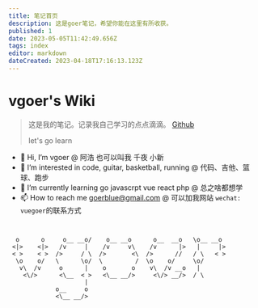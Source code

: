 ```yaml
---
title: 笔记首页
description: 这是goer笔记，希望你能在这里有所收获。
published: 1
date: 2023-05-05T11:42:49.656Z
tags: index
editor: markdown
dateCreated: 2023-04-18T17:16:13.123Z
---
```


# vgoer's Wiki
> 这是我的笔记。记录我自己学习的点点滴滴。 [Github](https://github.com/vgoer)
> 
> let's go learn



- 👋 Hi, I’m vgoer @ 阿浩 也可以叫我 千夜 小新 
- 👀 I’m interested in code, guitar, basketball, running @ 代码、吉他、篮球、跑步 
- 🌱 I’m currently learning go javascrpt vue react php  @ 总之啥都想学 
- 📫 How to reach me goerblue@gmail.com @ 可以加我网站 `wechat: vuegoer`的联系方式

<!---
vgoer/vgoer is a ✨ special ✨ repository because its `README.md` (this file) appears on your GitHub profile.
You can click the Preview link to take a look at your changes.
--->

```

                                                             
  o      o     o__ __o/    o__ __o      o__  __o   \o__ __o  
 <|>    <|>   /v     |    /v     v\    /v      |>   |     |> 
 < >    < >  />     / \  />       <\  />      //   / \   < > 
  \o    o/   \      \o/  \         /  \o    o/     \o/       
   v\  /v     o      |    o       o    v\  /v __o   |        
    <\/>      <\__  < >   <\__ __/>     <\/> __/>  / \       
                     |                                       
             o__     o                                       
             <\__ __/>                                       

```
